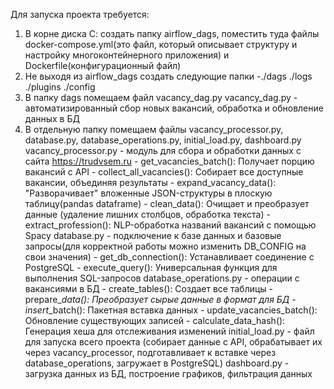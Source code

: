 Для запуска проекта требуется:
1. В корне диска С: создать папку airflow_dags, поместить туда файлы docker-compose.yml(это файл, который описывает структуру и настройку многоконтейнерного приложения) и Dockerfile(конфигурационный файл)
2. Не выходя из airflow_dags создать следующие папки -./dags ./logs ./plugins ./config
3. В папку dags помещаем файл vacancy_dag.py
    vacancy_dag.py - автоматизированный сбор новых вакансий, обработка и обновление данных в БД
4. В отдельную папку помещаем файлы vacancy_processor.py, database.py, database_operations.py, initial_load.py, dashboard.py
   vacancy_processor.py - модуль для сбора и обработки данных с сайта https://trudvsem.ru
       - get_vacancies_batch(): Получает порцию вакансий с API
       - collect_all_vacancies(): Собирает все доступные вакансии, объединяя результаты
       - expand_vacancy_data(): "Разворачивает" вложенные JSON-структуры в плоскую таблицу(pandas dataframe)
       - clean_data(): Очищает и преобразует данные (удаление лишних столбцов, обработка текста)
       - extract_profession(): NLP-обработка названий вакансий с помощью Spacy
   database.py - подключение к базе данных и базовые запросы(для корректной работы можно изменить DB_CONFIG на свои значения)
       - get_db_connection(): Устанавливает соединение с PostgreSQL
       - execute_query(): Универсальная функция для выполнения SQL-запросов
   database_operations.py - операции с вакансиями в БД
       - create_tables(): Создает все таблицы 
       - prepare_*_data(): Преобразует сырые данные в формат для БД
       - insert_*_batch(): Пакетная вставка данных
       - update_vacancies_batch(): Обновление существующих записей
       - calculate_data_hash(): Генерация хеша для отслеживания изменений
   initial_load.py - файл для запуска всего проекта (собирает данные с API, обрабатывает их через vacancy_processor, подготавливает к вставке через database_operations, загружает в PostgreSQL)
   dashboard.py - загрузка данных из БД, построение графиков, фильтрация данных
   
